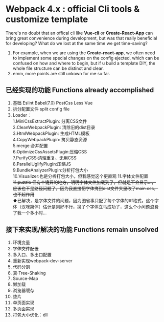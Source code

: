 # Webpack 4.x : official Cli tools & customize template

There's no doubt that an offical cli like **Vue-cli** or **Create-React-App** can bring great convenience during development, but was that really beneficial for developing?
What do we lost at the same time we get time-saving?  

1. For example, when we are using the **Create-react-app**, we often need to implement some special changes on the config ejected, which can be confused on how and where to begin, but if u build a template DIY, the whole file structure can be distinct and clear.
2. emm, more points are still unkown for me so far.

## 已经实现的功能 Functions already accomplished

1. 基础 Eslint Babel(7.0) PostCss Less Vue
2. 拆分配置文件 split config file
3. Loader：  
  1.MiniCssExtractPlugin: 分离CSS文件  
  2.CleanWebpackPlugin: 清除旧的dist目录  
  3.HtmlWebpackPlugin: 生成HTML模板  
  4.CopyWebpackPlugin: 拷贝静态资源  
  5.merge:合并配置  
  6.OptimizeCssAssetsPlugin:压缩CSS  
  7.PurifyCSS:清理重复、无用CSS  
  8.ParallelUglifyPlugin:压缩JS  
  9.BundleAnalyzerPlugin:分析打包大小  
  10.Visualizer:也是分析打包大小，但我感觉这个更直观
  11.字体文件配置  
  ~~11.puzzle 但有个诡异的地方，明明字体文件加载到了，但就是不会显示...，应该也不是路径问题了，因为我直接把字体拷到dist文件夹里改了main.css，也不起作用~~  
  ⬆已解决，是字体文件的问题，因为图省事只配了每个字体的ttf格式，这个字体（汉咪简体）估计是刚好不行，换了个字体立马成功了，这么个小问题浪费了我一个多小时...

## 接下来实现/解决的功能 Functions remain unsolved

1. 环境变量
2. ~~字体文件配置~~
3. 多入口、多出口配置
4. 重新实现webpack-dev-server
5. 代码分割
6. 真·Tree-Shaking
7. Source-Map
8. 懒加载
9. 浏览器缓存
10. 垫片
11. 单页面实现
12. 多页面实现
13. 打包大小优化：dll

